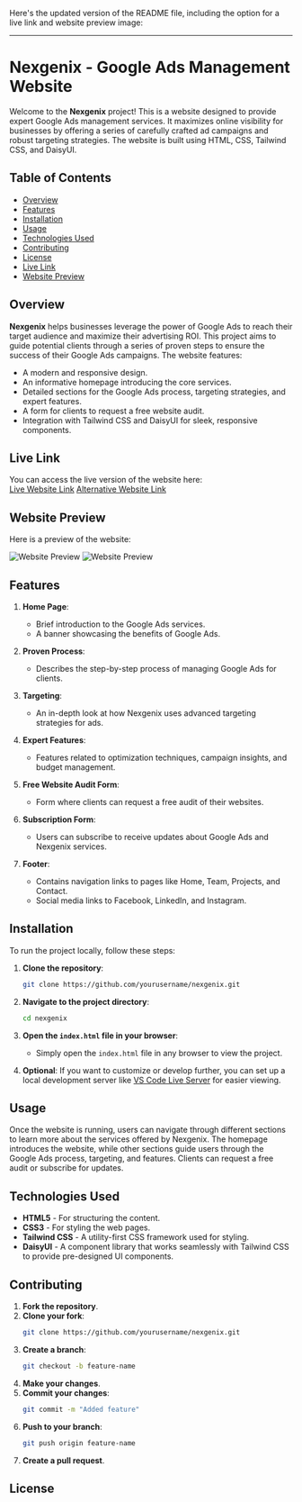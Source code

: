 Here's the updated version of the README file, including the option for a live link and website preview image:

---

# Nexgenix - Google Ads Management Website

Welcome to the **Nexgenix** project! This is a website designed to provide expert Google Ads management services. It maximizes online visibility for businesses by offering a series of carefully crafted ad campaigns and robust targeting strategies. The website is built using HTML, CSS, Tailwind CSS, and DaisyUI.

## Table of Contents
- [Overview](#overview)
- [Features](#features)
- [Installation](#installation)
- [Usage](#usage)
- [Technologies Used](#technologies-used)
- [Contributing](#contributing)
- [License](#license)
- [Live Link](#live-link)
- [Website Preview](#website-preview)

## Overview

**Nexgenix** helps businesses leverage the power of Google Ads to reach their target audience and maximize their advertising ROI. This project aims to guide potential clients through a series of proven steps to ensure the success of their Google Ads campaigns. The website features:
- A modern and responsive design.
- An informative homepage introducing the core services.
- Detailed sections for the Google Ads process, targeting strategies, and expert features.
- A form for clients to request a free website audit.
- Integration with Tailwind CSS and DaisyUI for sleek, responsive components.

## Live Link

You can access the live version of the website here:  
[Live Website Link](https://ahammad204.github.io/nexgenix/)
[Alternative Website Link](https://nexgenix.netlify.app/)

## Website Preview

Here is a preview of the website:

![Website Preview](./assets/SMM.png)
![Website Preview](./assets/GA.png)

## Features

1. **Home Page**: 
   - Brief introduction to the Google Ads services.
   - A banner showcasing the benefits of Google Ads.
   
2. **Proven Process**:
   - Describes the step-by-step process of managing Google Ads for clients.

3. **Targeting**:
   - An in-depth look at how Nexgenix uses advanced targeting strategies for ads.
   
4. **Expert Features**:
   - Features related to optimization techniques, campaign insights, and budget management.

5. **Free Website Audit Form**:
   - Form where clients can request a free audit of their websites.

6. **Subscription Form**:
   - Users can subscribe to receive updates about Google Ads and Nexgenix services.

7. **Footer**:
   - Contains navigation links to pages like Home, Team, Projects, and Contact.
   - Social media links to Facebook, LinkedIn, and Instagram.

## Installation

To run the project locally, follow these steps:

1. **Clone the repository**:
    ```bash
    git clone https://github.com/yourusername/nexgenix.git
    ```

2. **Navigate to the project directory**:
    ```bash
    cd nexgenix
    ```

3. **Open the `index.html` file in your browser**:
    - Simply open the `index.html` file in any browser to view the project.

4. **Optional**: If you want to customize or develop further, you can set up a local development server like [VS Code Live Server](https://marketplace.visualstudio.com/items?itemName=ritwickdey.LiveServer) for easier viewing.

## Usage

Once the website is running, users can navigate through different sections to learn more about the services offered by Nexgenix. The homepage introduces the website, while other sections guide users through the Google Ads process, targeting, and features. Clients can request a free audit or subscribe for updates.

## Technologies Used

- **HTML5** - For structuring the content.
- **CSS3** - For styling the web pages.
- **Tailwind CSS** - A utility-first CSS framework used for styling.
- **DaisyUI** - A component library that works seamlessly with Tailwind CSS to provide pre-designed UI components.

## Contributing

1. **Fork the repository**.
2. **Clone your fork**:
    ```bash
    git clone https://github.com/yourusername/nexgenix.git
    ```
3. **Create a branch**:
    ```bash
    git checkout -b feature-name
    ```
4. **Make your changes**.
5. **Commit your changes**:
    ```bash
    git commit -m "Added feature"
    ```
6. **Push to your branch**:
    ```bash
    git push origin feature-name
    ```
7. **Create a pull request**.

## License





